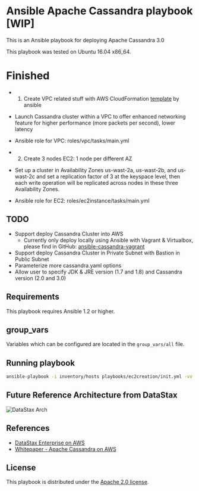 # Ansible Apache Cassandra playbook [WIP]

This is an Ansible playbook for deploying Apache Cassandra 3.0

This playbook was tested on Ubuntu 16.04 x86_64.

# Finished

* 1. Create VPC related stuff with AWS CloudFormation [template](https://s3.amazonaws.com/quickstart-reference/aws/vpc/latest/templates/aws-vpc.template) by ansible

- Launch Cassandra cluster within a VPC to offer enhanced networking feature for higher performance (more packets per second), lower latency

- Ansible role for VPC: roles/vpc/tasks/main.yml

* 2. Create 3 nodes EC2: 1 node per different AZ

- Set up a cluster in Availability Zones us-wast-2a, us-wast-2b, and us-wast-2c and set a replication factor of 3 at the keyspace level, then each write operation will be replicated across nodes in these three Availability Zones.

- Ansible role for EC2: roles/ec2instance/tasks/main.yml

## TODO

* Support deploy Cassandra Cluster into AWS
  - Currently only deploy locally using Ansible with Vagrant & Virtualbox, please find in GitHub: [ansible-cassandra-vagrant](https://github.com/davidlu1001/ansible-cassandra-vagrant)
* Support deploy Cassandra Cluster in Private Subnet with Bastion in Public Subnet
* Parameterize more cassandra.yaml options
* Allow user to specify JDK & JRE version (1.7 and 1.8) and Cassandra version (2.0 and 3.0)

## Requirements

This playbook requires Ansible 1.2 or higher.

## group_vars

Variables which can be configured are located in the `group_vars/all` file.

## Running playbook

```bash
ansible-playbook -i inventory/hosts playbooks/ec2creation/init.yml -vv
```
## Future Reference Architecture from DataStax

![DataStax Arch](https://d0.awsstatic.com/partner-network/QuickStart/datasheets/dse-on-aws-architecture.png)

## References

* [DataStax Enterprise on AWS](https://aws.amazon.com/cn/quickstart/architecture/datastax-enterprise/)
* [Whitepaper - Apache Cassandra on AWS](https://www.google.com/url?sa=t&rct=j&q=&esrc=s&source=web&cd=1&cad=rja&uact=8&ved=0ahUKEwj46YTqhfzUAhXDF5QKHdIxD3UQFggyMAA&url=https%3A%2F%2Fd0.awsstatic.com%2Fwhitepapers%2FCassandra_on_AWS.pdf&usg=AFQjCNFMM63do3tApNvPWog6VUsKeiXeig)

## License

This playbook is distributed under the
[Apache 2.0 license](http://www.apache.org/licenses/LICENSE-2.0.html).
